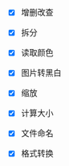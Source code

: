 <font face="Simsun" size=3>

- [x] 增删改查
- [x] 拆分
- [x] 读取颜色
- [x] 图片转黑白
- [x] 缩放
- [x] 计算大小
- [x] 文件命名
- [x] 格式转换



</font>